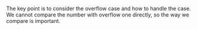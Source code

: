 The key point is to consider the overflow case and how to handle the case.
We cannot compare the number with overflow one directly, so the way we compare is important.